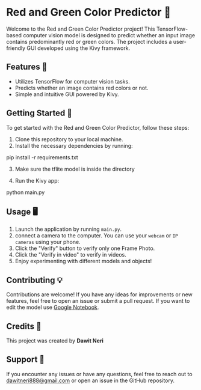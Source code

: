 # Red and Green Color Predictor 🚦

Welcome to the Red and Green Color Predictor project! This TensorFlow-based computer vision model is designed to predict whether an input image contains predominantly red or green colors. The project includes a user-friendly GUI developed using the Kivy framework.

## Features 🎨

- Utilizes TensorFlow for computer vision tasks.
- Predicts whether an image contains red colors or not.
- Simple and intuitive GUI powered by Kivy.

## Getting Started 🚀

To get started with the Red and Green Color Predictor, follow these steps:

1. Clone this repository to your local machine.
2. Install the necessary dependencies by running:

pip install -r requirements.txt

3. Make sure the tflite model is inside the directory

4. Run the Kivy app:

python main.py


## Usage 🖥️

1. Launch the application by running `main.py`.
2. connect a camera to the computer. You can use your `webcam` or `IP cameras` using your phone.
3. Click the "Verify" button to verify only one Frame Photo.
4. Click the "Verify in video" to verify in videos.
5. Enjoy experimenting with different models and objects!

## Contributing 💡

Contributions are welcome! If you have any ideas for improvements or new features, feel free to open an issue or submit a pull request. If you want to edit the model use [Google Notebook](https://colab.research.google.com/drive/1K03LQVsFGbFv850a_9qndiSCpt_QMh7M?usp=sharing).

## Credits 🙌

This project was created by **Dawit Neri**

## Support 💬

If you encounter any issues or have any questions, feel free to reach out to dawitneri888@gmail.com or open an issue in the GitHub repository.
